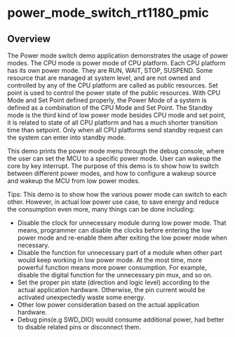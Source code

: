 # power_mode_switch_rt1180_pmic

## Overview
The Power mode switch demo application demonstrates the usage of power modes. 
The CPU mode is power mode of CPU platform. Each CPU platform has its own power mode. They are RUN, WAIT, STOP, SUSPEND.
Some resource that are managed at system level, and are not owned and controlled by any of the CPU platform are called as public resources.
Set point is used to control the power state of the public resources. With CPU Mode and Set Point defined properly, 
the Power Mode of a system is defined as a combination of the CPU Mode and Set Point.
The Standby mode is the third kind of low power mode besides CPU mode and set point,
it is related to state of all CPU platform and has a much shorter transition time than setpoint.
Only when all CPU platforms send standby request can the system can enter into standby mode.

This demo prints the power mode menu through the debug console, where the user can set the MCU to a specific power mode.
User can wakeup the core by key interrupt. The purpose of this demo is to show how to switch between different power modes,
and how to configure a wakeup source and wakeup the MCU from low power modes.

 Tips:
 This demo is to show how the various power mode can switch to each other. However, in actual low power use case, to save energy and reduce the consumption even more, many things can be done including:
 - Disable the clock for unnecessary module during low power mode. That means, programmer can disable the clocks before entering the low power mode and re-enable them after exiting the low power mode when necessary.
 - Disable the function for unnecessary part of a module when other part would keep working in low power mode. At the most time, more powerful function means more power consumption. For example, disable the digital function for the unnecessary pin mux, and so on.
 - Set the proper pin state (direction and logic level) according to the actual application hardware. Otherwise, the pin current would be activated unexpectedly waste some energy.
 - Other low power consideration based on the actual application hardware.
 - Debug pins(e.g SWD_DIO) would consume additional power, had better to disable related pins or disconnect them. 

